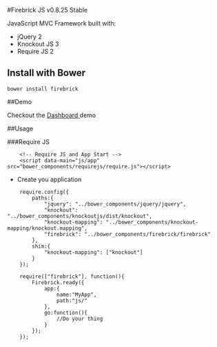 #Firebrick JS v0.8.25 Stable

JavaScript MVC Framework built with:

* jQuery 2
* Knockout JS 3
* Require JS 2

## Install with Bower
```
bower install firebrick
```

##Demo

Checkout the [Dashboard ](http://demo.firebrickjs.com) demo

##Usage

###Require JS

```
	<!-- Require JS and App Start -->
	<script data-main="js/app" src="bower_components/requirejs/require.js"></script>
```

* Create you application

```
	require.config({
		paths:{
			"jquery": "../bower_components/jquery/jquery",
			"knockout": "../bower_components/knockoutjs/dist/knockout",
			"knockout-mapping": "../bower_components/knockout-mapping/knockout.mapping",
			"firebrick": "../bower_components/firebrick/firebrick"
		},
		shim:{
			"knockout-mapping": ["knockout"]
		}
	});

    require(["firebrick"], function(){
		Firebrick.ready({
			app:{
				name:"MyApp",
				path:"js/"
			},
			go:function(){
				//Do your thing
			}
		});
    });

```

